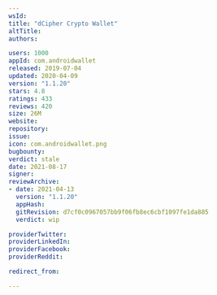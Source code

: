 ```yaml
---
wsId: 
title: "dCipher Crypto Wallet"
altTitle: 
authors:

users: 1000
appId: com.androidwallet
released: 2019-07-04
updated: 2020-04-09
version: "1.1.20"
stars: 4.8
ratings: 433
reviews: 420
size: 26M
website: 
repository: 
issue: 
icon: com.androidwallet.png
bugbounty: 
verdict: stale
date: 2021-08-17
signer: 
reviewArchive:
- date: 2021-04-13
  version: "1.1.20"
  appHash: 
  gitRevision: d7cf0c0967057bb9f06fb8ec6cbf1097fe1da885
  verdict: wip

providerTwitter: 
providerLinkedIn: 
providerFacebook: 
providerReddit: 

redirect_from:

---
```



